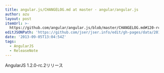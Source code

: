 ```yaml
---
title: angular.js/CHANGELOG.md at master · angular/angular.js
author: azu
layout: post
itemUrl: >-
  https://github.com/angular/angular.js/blob/master/CHANGELOG.md#120-rc2-barehand-atomsplitting-2013-09-04
editJSONPath: 'https://github.com/jser/jser.info/edit/gh-pages/data/2013/09/index.json'
date: '2013-09-05T13:04:54Z'
tags:
  - AngularJS
  - ReleaseNote
---
```

AngularJS 1.2.0-rc.2リリース
